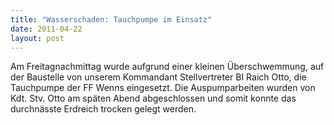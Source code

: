 ```yaml
---
title: "Wasserschaden: Tauchpumpe im Einsatz"
date: 2011-04-22
layout: post
---
```


Am Freitagnachmittag wurde aufgrund einer kleinen Überschwemmung, auf der Baustelle von unserem Kommandant Stellvertreter BI Raich Otto, die Tauchpumpe der FF Wenns eingesetzt. Die Auspumparbeiten wurden von Kdt. Stv. Otto am späten Abend abgeschlossen und somit konnte das durchnässte Erdreich trocken gelegt werden.